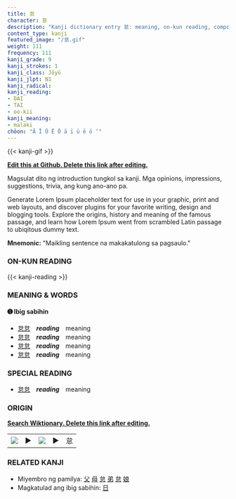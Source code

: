 ```yaml
---
title: 怠
character: 怠
description: "Kanji dictionary entry 怠: meaning, on-kun reading, compounds, origin, related kanji"
content_type: kanji
featured_image: "/怠.gif"
weight: 111
frequency: 111
kanji_grade: 9
kanji_strokes: 1
kanji_class: Jōyō
kanji_jlpt: N1
kanji_radical: 
kanji_reading: 
- DAI
- TAI
- oo-kii
kanji_meaning:
- malaki
chōon: "Ā Ī Ū Ē Ō ā ī ū ē ō ’"
---
```

[//]: # (Don't edit the line below. Kanji animated GIF code is automatically generated.)
{{< kanji-gif >}}

[//]: # (Edit below this line.)

**[Edit this at Github. Delete this link after editing.](https://github.com/tim0g/tim/tree/main/content/kanji/怠/index.md)**

Magsulat dito ng introduction tungkol sa kanji. Mga opinions, impressions, suggestions, trivia, ang kung ano-ano pa.

Generate Lorem Ipsum placeholder text for use in your graphic, print and web layouts, and discover plugins for your favorite writing, design and blogging tools. Explore the origins, history and meaning of the famous passage, and learn how Lorem Ipsum went from scrambled Latin passage to ubiqitous dummy text.
 
**Mnemonic:** "Maikling sentence na makakatulong sa pagsaulo."

### ON-KUN READING

[//]: # (Don't edit the line below. ON-KUN READING code is automatically generated.)
{{< kanji-reading >}}

### MEANING & WORDS

#### ➊ **Ibig sabihin**
  - [怠](../怠)[怠](../怠)　***reading***　meaning
  - [怠](../怠)[怠](../怠)　***reading***　meaning
  - [怠](../怠)[怠](../怠)　***reading***　meaning
  - [怠](../怠)[怠](../怠)　***reading***　meaning

### SPECIAL READING
  - [怠](../怠)[怠](../怠)　***reading***　meaning

### ORIGIN

**[Search Wiktionary. Delete this link after editing.](https://wiktionary.org/wiki/怠)**
<table class="kanji-table"><tr><td>
<img src="60px-怠-bronze.svg.png">
</td><td>▶</td><td>
<img src="60px-怠-oracle.svg.png">
</td><td>▶</td>
<td class="kanji-origin">怠</td>
</tr></table>

### RELATED KANJI
- Miyembro ng pamilya: [父](../父) [母](../母) [怠](../怠) [弟](../弟) [怠](../怠) [娘](../娘)
- Magkatulad ang ibig sabihin: [日](../日)
